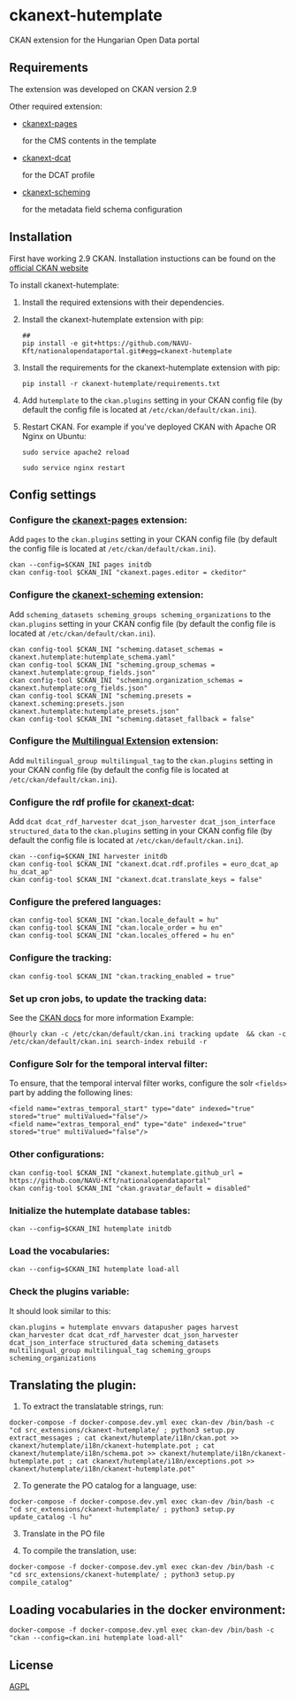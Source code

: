 # ckanext-hutemplate

CKAN extension for the Hungarian Open Data portal

## Requirements

The extension was developed on CKAN version 2.9 

Other required extension:
* [ckanext-pages](https://github.com/ckan/ckanext-pages)
  
	for the CMS contents in the template
  
* [ckanext-dcat](https://github.com/ckan/ckanext-dcat)
  
	for the DCAT profile
  
* [ckanext-scheming](https://github.com/ckan/ckanext-scheming)
  
	for the metadata field schema configuration


## Installation

First have working 2.9 CKAN. Installation instuctions can be found on the [official CKAN website](http://docs.ckan.org/en/2.9/maintaining/installing/index.html)

To install ckanext-hutemplate:

1. Install the required extensions with their dependencies.

2. Install the ckanext-hutemplate extension with pip:

	```
	##
	pip install -e git+https://github.com/NAVU-Kft/nationalopendataportal.git#egg=ckanext-hutemplate
	```

3. Install the requirements for the ckanext-hutemplate extension with pip:
	```
	pip install -r ckanext-hutemplate/requirements.txt
	```

4. Add `hutemplate` to the `ckan.plugins` setting in your CKAN config file (by default the config file is located at `/etc/ckan/default/ckan.ini`).

5. Restart CKAN. For example if you've deployed CKAN with Apache OR Nginx on Ubuntu:

     ```
     sudo service apache2 reload
	 	 
	 sudo service nginx restart
     ```

## Config settings

### Configure the [ckanext-pages](https://github.com/ckan/ckanext-pages) extension:

Add `pages` to the `ckan.plugins` setting in your CKAN config file (by default the config file is located at `/etc/ckan/default/ckan.ini`).

```
ckan --config=$CKAN_INI pages initdb
ckan config-tool $CKAN_INI "ckanext.pages.editor = ckeditor"
```

### Configure the [ckanext-scheming](https://github.com/ckan/ckanext-scheming) extension:

Add `scheming_datasets scheming_groups scheming_organizations` to the `ckan.plugins` setting in your CKAN config file (by default the config file is located at `/etc/ckan/default/ckan.ini`).

```
ckan config-tool $CKAN_INI "scheming.dataset_schemas = ckanext.hutemplate:hutemplate_schema.yaml"
ckan config-tool $CKAN_INI "scheming.group_schemas = ckanext.hutemplate:group_fields.json"
ckan config-tool $CKAN_INI "scheming.organization_schemas = ckanext.hutemplate:org_fields.json"
ckan config-tool $CKAN_INI "scheming.presets = ckanext.scheming:presets.json ckanext.hutemplate:hutemplate_presets.json"
ckan config-tool $CKAN_INI "scheming.dataset_fallback = false"
```

### Configure the [Multilingual Extension](https://docs.ckan.org/en/2.9/maintaining/multilingual.html) extension:

Add `multilingual_group multilingual_tag` to the `ckan.plugins` setting in your CKAN config file (by default the config file is located at `/etc/ckan/default/ckan.ini`).

### Configure the rdf profile for [ckanext-dcat](https://github.com/ckan/ckanext-dcat):

Add `dcat dcat_rdf_harvester dcat_json_harvester dcat_json_interface structured_data` to the `ckan.plugins` setting in your CKAN config file (by default the config file is located at `/etc/ckan/default/ckan.ini`).

```
ckan --config=$CKAN_INI harvester initdb
ckan config-tool $CKAN_INI "ckanext.dcat.rdf.profiles = euro_dcat_ap hu_dcat_ap"
ckan config-tool $CKAN_INI "ckanext.dcat.translate_keys = false"
```

### Configure the prefered languages:

```
ckan config-tool $CKAN_INI "ckan.locale_default = hu"
ckan config-tool $CKAN_INI "ckan.locale_order = hu en"
ckan config-tool $CKAN_INI "ckan.locales_offered = hu en"
```

### Configure the tracking:
```
ckan config-tool $CKAN_INI "ckan.tracking_enabled = true"
```

### Set up cron jobs, to update the tracking data: 

See the [CKAN docs](https://docs.ckan.org/en/2.9/maintaining/tracking.html) for more information
Example:
```
@hourly ckan -c /etc/ckan/default/ckan.ini tracking update  && ckan -c /etc/ckan/default/ckan.ini search-index rebuild -r
```

### Configure Solr for the temporal interval filter:

To ensure, that the temporal interval filter works, configure the solr `<fields>` part by adding the following lines:
```
<field name="extras_temporal_start" type="date" indexed="true" stored="true" multiValued="false"/>
<field name="extras_temporal_end" type="date" indexed="true" stored="true" multiValued="false"/>
```

### Other configurations:
```
ckan config-tool $CKAN_INI "ckanext.hutemplate.github_url = https://github.com/NAVU-Kft/nationalopendataportal"
ckan config-tool $CKAN_INI "ckan.gravatar_default = disabled"
```

### Initialize the hutemplate database tables:

```
ckan --config=$CKAN_INI hutemplate initdb
```

### Load the vocabularies:

```
ckan --config=$CKAN_INI hutemplate load-all
```

### Check the plugins variable:
It should look similar to this:
```
ckan.plugins = hutemplate envvars datapusher pages harvest ckan_harvester dcat dcat_rdf_harvester dcat_json_harvester dcat_json_interface structured_data scheming_datasets multilingual_group multilingual_tag scheming_groups scheming_organizations
```

## Translating the plugin:

1. To extract the translatable strings, run:

```
docker-compose -f docker-compose.dev.yml exec ckan-dev /bin/bash -c "cd src_extensions/ckanext-hutemplate/ ; python3 setup.py extract_messages ; cat ckanext/hutemplate/i18n/ckan.pot >> ckanext/hutemplate/i18n/ckanext-hutemplate.pot ; cat ckanext/hutemplate/i18n/schema.pot >> ckanext/hutemplate/i18n/ckanext-hutemplate.pot ; cat ckanext/hutemplate/i18n/exceptions.pot >> ckanext/hutemplate/i18n/ckanext-hutemplate.pot"
```

2. To generate the PO catalog for a language, use:

```
docker-compose -f docker-compose.dev.yml exec ckan-dev /bin/bash -c "cd src_extensions/ckanext-hutemplate/ ; python3 setup.py update_catalog -l hu"
```

3. Translate in the PO file

4. To compile the translation, use:

```
docker-compose -f docker-compose.dev.yml exec ckan-dev /bin/bash -c "cd src_extensions/ckanext-hutemplate/ ; python3 setup.py compile_catalog"
```

## Loading vocabularies in the docker environment:

```
docker-compose -f docker-compose.dev.yml exec ckan-dev /bin/bash -c "ckan --config=ckan.ini hutemplate load-all" 
```
## License

[AGPL](https://www.gnu.org/licenses/agpl-3.0.en.html)
